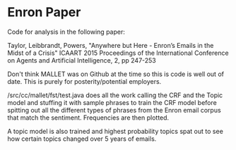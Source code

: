 # Enron Paper
Code for analysis in the following paper: 

Taylor, Leibbrandt, Powers, "Anywhere but Here - Enron’s Emails in the Midst of a Crisis" ICAART 2015 Proceedings of the International Conference on Agents and Artificial Intelligence, 2, pp 247-253

Don't think MALLET was on Github at the time so this is code is well out of date. This is purely for posterity/potential employers.

/src/cc/mallet/fst/test.java does all the work calling the CRF and the Topic model and stuffing it with sample phrases to train the CRF model before spitting out all the different types of phrases from the Enron email corpus that match the sentiment. Frequencies are then plotted.

A topic model is also trained and highest probability topics spat out to see how certain topics changed over 5 years of emails.
